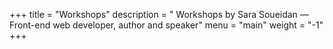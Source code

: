 +++
title = "Workshops"
description = " Workshops by Sara Soueidan — Front-end web developer, author and speaker"
menu = "main"
weight = "-1"
+++


